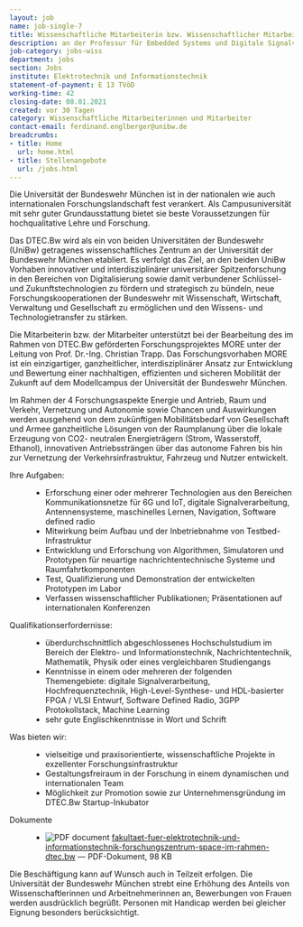 ```yaml
---
layout: job
name: job-single-7
title: Wissenschaftliche Mitarbeiterin bzw. Wissenschaftlicher Mitarbeiter (m/w/d) an der Fakultät für Elektrotechnik und Technische Informatik
description: an der Professur für Embedded Systems und Digitale Signalverarbeitungauf dem Gebiet „Embedded Systems und Robotik“ für das Forschungsprojekt Munich Mobility Research (MORE) im Rahmen des Zentrums für Digitalisierungs- und Technologieforschung der Bundeswehr (DTEC.Bw)
job-category: jobs-wiss
department: jobs
section: Jobs
institute: Elektrotechnik und Informationstechnik
statement-of-payment: E 13 TVöD
working-time: 42
closing-date: 08.01.2021
created: vor 30 Tagen
category: Wissenschaftliche Mitarbeiterinnen und Mitarbeiter
contact-email: ferdinand.englberger@unibw.de
breadcrumbs: 
- title: Home
  url: home.html
- title: Stellenangebote
  url: /jobs.html
---
```



<p><!--about us-->
Die Universität der Bundeswehr München ist in der nationalen wie auch internationalen Forschungslandschaft fest verankert. Als Campusuniversität mit sehr guter Grundausstattung bietet sie beste Voraussetzungen für hochqualitative Lehre und Forschung.

Das DTEC.Bw wird als ein von beiden Universitäten der Bundeswehr (UniBw) getragenes wissenschaftliches Zentrum an der Universität der Bundeswehr München etabliert. Es verfolgt das Ziel, an den beiden UniBw Vorhaben innovativer und interdisziplinärer universitärer Spitzenforschung in den Bereichen von Digitalisierung sowie damit verbundener Schlüssel- und Zukunftstechnologien zu fördern und strategisch zu bündeln, neue Forschungskooperationen der Bundeswehr mit Wissenschaft, Wirtschaft, Verwaltung und Gesellschaft zu ermöglichen und den Wissens- und Technologietransfer zu stärken.

Die Mitarbeiterin bzw. der Mitarbeiter unterstützt bei der Bearbeitung des im Rahmen von DTEC.Bw geförderten Forschungsprojektes MORE unter der Leitung von Prof. Dr.-Ing. Christian Trapp. Das Forschungsvorhaben MORE ist ein einzigartiger, ganzheitlicher, interdisziplinärer Ansatz zur Entwicklung und Bewertung einer nachhaltigen, effizienten und sicheren Mobilität der Zukunft auf dem Modellcampus der Universität der Bundeswehr München.

Im Rahmen der 4 Forschungsaspekte Energie und Antrieb, Raum und Verkehr, Vernetzung und Autonomie sowie Chancen und Auswirkungen werden ausgehend von dem zukünftigen Mobilitätsbedarf von Gesellschaft und Armee ganzheitliche Lösungen von der Raumplanung über die lokale Erzeugung von CO2- neutralen Energieträgern (Strom, Wasserstoff, Ethanol), innovativen Antriebssträngen über das autonome Fahren bis hin zur Vernetzung der Verkehrsinfrastruktur, Fahrzeug und Nutzer entwickelt.
</p>

<dl>
	<dt>Ihre Aufgaben:</dt>
	<dd>
		<ul>
			<li>Erforschung einer oder mehrerer Technologien aus den Bereichen Kommunikationsnetze für 6G und IoT, digitale Signalverarbeitung, Antennensysteme, maschinelles Lernen, Navigation, Software defined radio</li>
			<li>Mitwirkung beim Aufbau und der Inbetriebnahme von Testbed-Infrastruktur</li>
			<li>Entwicklung und Erforschung von Algorithmen, Simulatoren und Prototypen für neuartige nachrichtentechnische Systeme und Raumfahrtkomponenten</li>
			<li>Test, Qualifizierung und Demonstration der entwickelten Prototypen im Labor</li>
			<li>Verfassen wissenschaftlicher Publikationen; Präsentationen auf internationalen Konferenzen</li>
		</ul>
	</dd>
	<dt>Qualifikationserfordernisse:</dt>
	<dd>
		<ul>
			<li>überdurchschnittlich abgeschlossenes Hochschulstudium im Bereich der Elektro- und Informationstechnik, Nachrichtentechnik, Mathematik, Physik oder eines vergleichbaren Studiengangs</li>
			<li>Kenntnisse in einem oder mehreren der folgenden Themengebiete: digitale Signalverarbeitung, Hochfrequenztechnik, High-Level-Synthese- und HDL-basierter FPGA / VLSI Entwurf, Software Defined Radio, 3GPP Protokollstack, Machine Learning</li>
			<li>sehr gute Englischkenntnisse in Wort und Schrift</li>
		</ul>
	</dd>
	<dt>Was bieten wir:</dt>
	<dd>
		<ul>
			<li>vielseitige und praxisorientierte, wissenschaftliche Projekte in exzellenter Forschungsinfrastruktur</li>
			<li>Gestaltungsfreiraum in der Forschung in einem dynamischen und internationalen Team</li>
			<li>Möglichkeit zur Promotion sowie zur Unternehmensgründung im DTEC.Bw Startup-Inkubator</li>
		</ul>
	</dd>
	<dt>Dokumente</dt>
	<dd>
		<ul>
			<li><img src="https://staging.cms5a.syslab.com//++resource++mimetype.icons/pdf.png" alt="PDF document" title="LRT++WM+13+-FZ+SPACE_Strukturen_AF_DTEC.Bw.pdf">
	        <a href="https://www.unibw.de/stellenausschreibungen/wissenschaftliche-mitarbeiterinnen-und-mitarbeiter/fakultaet-bauwesen-und-umweltwissenschaften/fakultaet-fuer-beuingenieurwesen-und-umweltwissenschaften-institut-fuer-wasserwesen-professur-fuer-siedelungswasserwirtschaft-und-abfalltechnik/">fakultaet-fuer-elektrotechnik-und-informationstechnik-forschungszentrum-space-im-rahmen-dtec.bw</a>
	        <span class="discreet"> —
	            PDF-Dokument,
	            98 KB
	        </span></li>
	    </ul>
	</dd>
</dl>

<p><!--preferability-->
Die Beschäftigung kann auf Wunsch auch in Teilzeit erfolgen. Die Universität der Bundeswehr München strebt eine Erhöhung des Anteils von Wissenschaftlerinnen und Arbeitnehmerinnen an, Bewerbungen von Frauen werden ausdrücklich begrüßt. Personen mit Handicap werden bei gleicher Eignung besonders berücksichtigt.</p>
